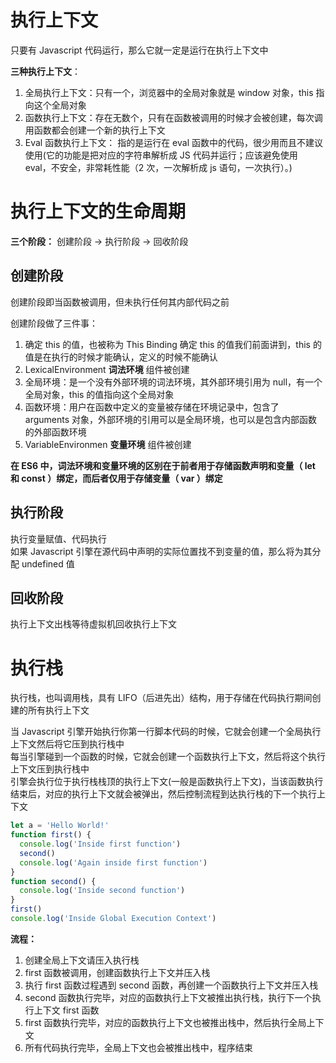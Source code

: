 # 执行上下文

只要有 Javascript 代码运行，那么它就一定是运行在执行上下文中

**三种执行上下文**：

1. 全局执行上下文：只有一个，浏览器中的全局对象就是 window 对象，this 指向这个全局对象
2. 函数执行上下文：存在无数个，只有在函数被调用的时候才会被创建，每次调用函数都会创建一个新的执行上下文
3. Eval 函数执行上下文： 指的是运行在 eval 函数中的代码，很少用而且不建议使用(它的功能是把对应的字符串解析成 JS 代码并运行；应该避免使用 eval，不安全，非常耗性能（2 次，一次解析成 js 语句，一次执行）。)

# 执行上下文的生命周期

**三个阶段：** 创建阶段 → 执行阶段 → 回收阶段

## 创建阶段

创建阶段即当函数被调用，但未执行任何其内部代码之前

创建阶段做了三件事：

1. 确定 this 的值，也被称为 This Binding
   确定 this 的值我们前面讲到，this 的值是在执行的时候才能确认，定义的时候不能确认
2. LexicalEnvironment **词法环境** 组件被创建
3. 全局环境：是一个没有外部环境的词法环境，其外部环境引用为 null，有一个全局对象，this 的值指向这个全局对象
4. 函数环境：用户在函数中定义的变量被存储在环境记录中，包含了 arguments 对象，外部环境的引用可以是全局环境，也可以是包含内部函数的外部函数环境
5. VariableEnvironmen **变量环境** 组件被创建

**在 ES6 中，词法环境和变量环境的区别在于前者用于存储函数声明和变量（ let 和 const ）绑定，而后者仅用于存储变量（ var ）绑定**

## 执行阶段

执行变量赋值、代码执行  
如果 Javascript 引擎在源代码中声明的实际位置找不到变量的值，那么将为其分配 undefined 值

## 回收阶段

执行上下文出栈等待虚拟机回收执行上下文

# 执行栈

执行栈，也叫调用栈，具有 LIFO（后进先出）结构，用于存储在代码执行期间创建的所有执行上下文

当 Javascript 引擎开始执行你第一行脚本代码的时候，它就会创建一个全局执行上下文然后将它压到执行栈中  
每当引擎碰到一个函数的时候，它就会创建一个函数执行上下文，然后将这个执行上下文压到执行栈中  
引擎会执行位于执行栈栈顶的执行上下文(一般是函数执行上下文)，当该函数执行结束后，对应的执行上下文就会被弹出，然后控制流程到达执行栈的下一个执行上下文

```javascript
let a = 'Hello World!'
function first() {
  console.log('Inside first function')
  second()
  console.log('Again inside first function')
}
function second() {
  console.log('Inside second function')
}
first()
console.log('Inside Global Execution Context')
```

**流程：**

1. 创建全局上下文请压入执行栈
2. first 函数被调用，创建函数执行上下文并压入栈
3. 执行 first 函数过程遇到 second 函数，再创建一个函数执行上下文并压入栈
4. second 函数执行完毕，对应的函数执行上下文被推出执行栈，执行下一个执行上下文 first 函数
5. first 函数执行完毕，对应的函数执行上下文也被推出栈中，然后执行全局上下文
6. 所有代码执行完毕，全局上下文也会被推出栈中，程序结束
